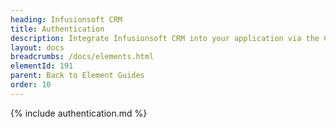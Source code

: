```yaml
---
heading: Infusionsoft CRM
title: Authentication
description: Integrate Infusionsoft CRM into your application via the Cloud Elements APIs.
layout: docs
breadcrumbs: /docs/elements.html
elementId: 191
parent: Back to Element Guides
order: 10
---
```


{% include authentication.md %}
